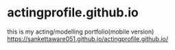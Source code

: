 # actingprofile.github.io
this is my acting/modelling portfolio(mobile version)
https://sankettaware051.github.io/actingprofile.github.io/
